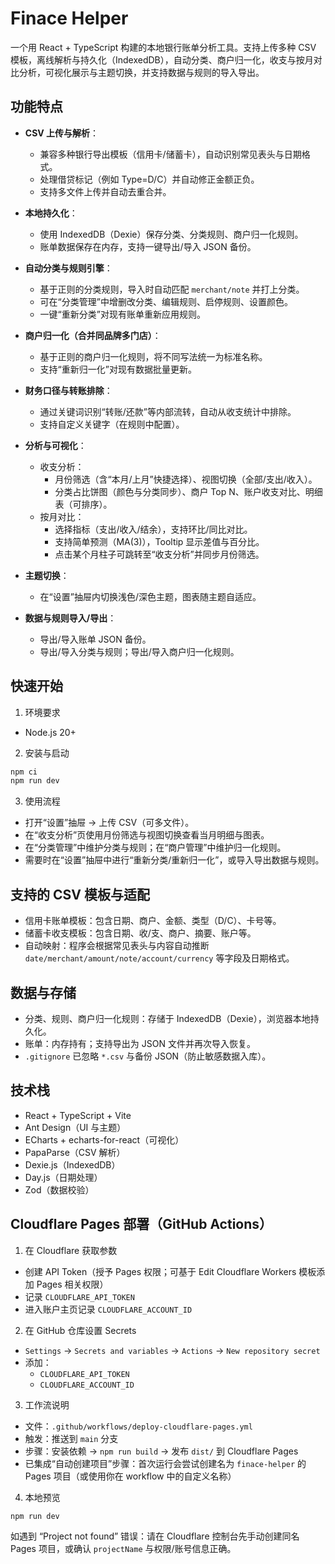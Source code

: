 # Finace Helper

一个用 React + TypeScript 构建的本地银行账单分析工具。支持上传多种 CSV 模板，离线解析与持久化（IndexedDB），自动分类、商户归一化，收支与按月对比分析，可视化展示与主题切换，并支持数据与规则的导入导出。

## 功能特点

- **CSV 上传与解析**：
  - 兼容多种银行导出模板（信用卡/储蓄卡），自动识别常见表头与日期格式。
  - 处理借贷标记（例如 Type=D/C）并自动修正金额正负。
  - 支持多文件上传并自动去重合并。

- **本地持久化**：
  - 使用 IndexedDB（Dexie）保存分类、分类规则、商户归一化规则。
  - 账单数据保存在内存，支持一键导出/导入 JSON 备份。

- **自动分类与规则引擎**：
  - 基于正则的分类规则，导入时自动匹配 `merchant/note` 并打上分类。
  - 可在“分类管理”中增删改分类、编辑规则、启停规则、设置颜色。
  - 一键“重新分类”对现有账单重新应用规则。

- **商户归一化（合并同品牌多门店）**：
  - 基于正则的商户归一化规则，将不同写法统一为标准名称。
  - 支持“重新归一化”对现有数据批量更新。

- **财务口径与转账排除**：
  - 通过关键词识别“转账/还款”等内部流转，自动从收支统计中排除。
  - 支持自定义关键字（在规则中配置）。

- **分析与可视化**：
  - 收支分析：
    - 月份筛选（含“本月/上月”快捷选择）、视图切换（全部/支出/收入）。
    - 分类占比饼图（颜色与分类同步）、商户 Top N、账户收支对比、明细表（可排序）。
  - 按月对比：
    - 选择指标（支出/收入/结余），支持环比/同比对比。
    - 支持简单预测（MA(3)），Tooltip 显示差值与百分比。
    - 点击某个月柱子可跳转至“收支分析”并同步月份筛选。

- **主题切换**：
  - 在“设置”抽屉内切换浅色/深色主题，图表随主题自适应。

- **数据与规则导入/导出**：
  - 导出/导入账单 JSON 备份。
  - 导出/导入分类与规则；导出/导入商户归一化规则。

## 快速开始

1) 环境要求

- Node.js 20+

2) 安装与启动

```bash
npm ci
npm run dev
```

3) 使用流程

- 打开“设置”抽屉 → 上传 CSV（可多文件）。
- 在“收支分析”页使用月份筛选与视图切换查看当月明细与图表。
- 在“分类管理”中维护分类与规则；在“商户管理”中维护归一化规则。
- 需要时在“设置”抽屉中进行“重新分类/重新归一化”，或导入导出数据与规则。

## 支持的 CSV 模板与适配

- 信用卡账单模板：包含日期、商户、金额、类型（D/C）、卡号等。
- 储蓄卡收支模板：包含日期、收/支、商户、摘要、账户等。
- 自动映射：程序会根据常见表头与内容自动推断 `date/merchant/amount/note/account/currency` 等字段及日期格式。

## 数据与存储

- 分类、规则、商户归一化规则：存储于 IndexedDB（Dexie），浏览器本地持久化。
- 账单：内存持有；支持导出为 JSON 文件并再次导入恢复。
- `.gitignore` 已忽略 `*.csv` 与备份 JSON（防止敏感数据入库）。

## 技术栈

- React + TypeScript + Vite
- Ant Design（UI 与主题）
- ECharts + echarts-for-react（可视化）
- PapaParse（CSV 解析）
- Dexie.js（IndexedDB）
- Day.js（日期处理）
- Zod（数据校验）

## Cloudflare Pages 部署（GitHub Actions）

1) 在 Cloudflare 获取参数
- 创建 API Token（授予 Pages 权限；可基于 Edit Cloudflare Workers 模板添加 Pages 相关权限）
- 记录 `CLOUDFLARE_API_TOKEN`
- 进入账户主页记录 `CLOUDFLARE_ACCOUNT_ID`

2) 在 GitHub 仓库设置 Secrets
- `Settings` → `Secrets and variables` → `Actions` → `New repository secret`
- 添加：
  - `CLOUDFLARE_API_TOKEN`
  - `CLOUDFLARE_ACCOUNT_ID`

3) 工作流说明
- 文件：`.github/workflows/deploy-cloudflare-pages.yml`
- 触发：推送到 `main` 分支
- 步骤：安装依赖 → `npm run build` → 发布 `dist/` 到 Cloudflare Pages
- 已集成“自动创建项目”步骤：首次运行会尝试创建名为 `finace-helper` 的 Pages 项目（或使用你在 workflow 中的自定义名称）

4) 本地预览
```bash
npm run dev
```

如遇到 “Project not found” 错误：请在 Cloudflare 控制台先手动创建同名 Pages 项目，或确认 `projectName` 与权限/账号信息正确。

